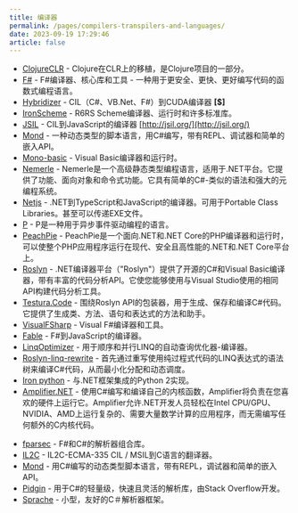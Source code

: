```yaml
---
title: 编译器
permalink: /pages/compilers-transpilers-and-languages/
date: 2023-09-19 17:29:46
article: false
---
```

- [ClojureCLR](https://github.com/clojure/clojure-clr)  - Clojure在CLR上的移植，是Clojure项目的一部分。 
- [F#](https://github.com/fsharp/fsharp/)  - F#编译器、核心库和工具 - 一种用于更安全、更快、更好编写代码的函数式编程语言。 
- [Hybridizer](https://www.altimesh.com/hybridizer-essentials/)  - CIL（C#、VB.Net、F#）到CUDA编译器 **[$]** 
- [IronScheme](https://github.com/IronScheme/IronScheme)  - R6RS Scheme编译器、运行时和许多标准库。 
- [JSIL](https://github.com/sq/JSIL)  - CIL到JavaScript的编译器 [http://jsil.org/](http://jsil.org/) 
- [Mond](https://github.com/Rohansi/Mond)  - 一种动态类型的脚本语言，用C#编写，带有REPL、调试器和简单的嵌入API。 
- [Mono-basic](https://github.com/mono/mono-basic)  - Visual Basic编译器和运行时。 
- [Nemerle](https://github.com/rsdn/nemerle)  - Nemerle是一个高级静态类型编程语言，适用于.NET平台。它提供了功能、面向对象和命令式功能。它具有简单的C#-类似的语法和强大的元编程系统。 
- [Netjs](https://github.com/praeclarum/Netjs)  - .NET到TypeScript和JavaScript的编译器。可用于Portable Class Libraries。甚至可以传递EXE文件。 
- [P](https://github.com/p-org/P)  - P是一种用于异步事件驱动编程的语言。 
- [PeachPie](https://github.com/peachpiecompiler/peachpie)  - PeachPie是一个面向.NET和.NET Core的PHP编译器和运行时，可以使整个PHP应用程序运行在现代、安全且高性能的.NET和.NET Core平台上。 
- [Roslyn](https://github.com/dotnet/roslyn)  - .NET编译器平台（"Roslyn"）提供了开源的C#和Visual Basic编译器，带有丰富的代码分析API。它使您能够使用与Visual Studio使用的相同API构建代码分析工具。 
- [Testura.Code](https://github.com/Testura/Testura.Code)  - 围绕Roslyn API的包装器，用于生成、保存和编译C#代码。它提供了生成类、方法、语句和表达式的方法和助手。 
- [VisualFSharp](https://github.com/dotnet/fsharp)  - Visual F#编译器和工具。 
- [Fable](https://github.com/fable-compiler/Fable)  - F#到JavaScript的编译器。 
- [LinqOptimizer](https://github.com/nessos/LinqOptimizer)  - 用于顺序和并行LINQ的自动查询优化器-编译器。 
- [Roslyn-linq-rewrite](https://github.com/antiufo/roslyn-linq-rewrite)  - 首先通过重写使用纯过程式代码的LINQ表达式的语法树来编译C#代码，从而最小化分配和动态调度。 
- [Iron python](https://github.com/IronLanguages/ironpython2)  - 与.NET框架集成的Python 2实现。 
- [Amplifier.NET](https://github.com/tech-quantum/Amplifier.NET)  - 使用C#编写和编译自己的内核函数，Amplifier将负责在您喜欢的硬件上运行它。Amplifier允许.NET开发人员轻松在Intel CPU/GPU、NVIDIA、AMD上运行复杂的、需要大量数学计算的应用程序，而无需编写任何额外的C内核代码。
* [fparsec](https://github.com/stephan-tolksdorf/fparsec) -  F#和C#的解析器组合库。
* [IL2C](https://github.com/kekyo/IL2C) - IL2C-ECMA-335 CIL / MSIL到C语言的翻译器。
* [Mond](https://github.com/Rohansi/Mond) - 用C#编写的动态类型脚本语言，带有REPL，调试器和简单的嵌入API。
* [Pidgin](https://github.com/benjamin-hodgson/Pidgin) - 用于C#的轻量级，快速且灵活的解析库，由Stack Overflow开发。
* [Sprache](https://github.com/sprache/Sprache) -  小型，友好的C＃解析器框架。